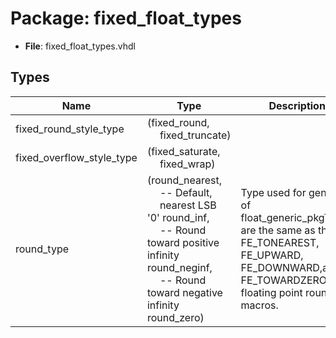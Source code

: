 # Package: fixed_float_types

- **File**: fixed_float_types.vhdl
## Types

| Name                      | Type                                                                                                                                                                                                                                                                                                                | Description                                                                                                                                                   |
| ------------------------- | ------------------------------------------------------------------------------------------------------------------------------------------------------------------------------------------------------------------------------------------------------------------------------------------------------------------- | ------------------------------------------------------------------------------------------------------------------------------------------------------------- |
| fixed_round_style_type    | (fixed_round,<br><span style="padding-left:20px"> fixed_truncate)                                                                                                                                                                                                                                                   |                                                                                                                                                               |
| fixed_overflow_style_type | (fixed_saturate,<br><span style="padding-left:20px"> fixed_wrap)                                                                                                                                                                                                                                                    |                                                                                                                                                               |
| round_type                | (round_nearest,<br><span style="padding-left:20px">    -- Default,<br><span style="padding-left:20px"> nearest LSB '0' round_inf,<br><span style="padding-left:20px">        -- Round toward positive infinity round_neginf,<br><span style="padding-left:20px">     -- Round toward negative infinity round_zero)  | Type used for generics of float_generic_pkgThese are the same as the C FE_TONEAREST, FE_UPWARD, FE_DOWNWARD,and FE_TOWARDZERO floating point rounding macros. |
